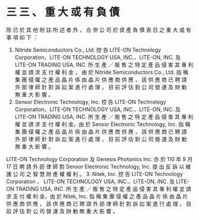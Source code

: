 # 三 三 、 重 大 或 有 負 債

除 已 於 其 他 附 註 所 述 者 外 ， 合 併 公 司 於 資 產 負 債 表 日 之 重 大 或 有 事 項 如 下 ：

1. Nitride Semiconductors Co., Ltd. 控 告 LITE-ON Technology Corporation、LITE-ON TECHNOLOGY USA, INC.、LITE-ON, INC. 及 LITE-ON TRADING USA, INC. 所 生 產 ／ 販 售 之 特 定 產 品 侵 害 其 專 利 權 並 請 求 支 付 權 利 金 ， 由 於 Nitride Semiconductors Co., Ltd. 指 稱 集 團 侵 權 之 產 品 晶 片 係 由 晶 片 供 應 商 供 應 ， 該 供 應 商 已 聘 請 外 部 律 師 針 對 訴 訟 案 進 行 處 理 ， 目 前 評 估 對 公 司 營 運 及 財 勦 無 重 大 影 響 。
2. Sensor Electronic Technology, Inc. 控 告 LITE-ON Technology Corporation、LITE-ON TECHNOLOGY USA, INC.、LITE-ON, INC. 及 LITE-ON TRADING USA, INC. 所 生 產 ／ 販 售 之 特 定 產 品 侵 害 其 專 利 權 並 請 求 支 付 權 利 金，由 於 Sensor Electronic Technology, Inc. 指 稱 集 團 侵 權 之 產 品 晶 片 係 由 晶 片 供 應 商 供 應 ， 該 供 應 商 已 聘 請 外 部 律 師 針 對 訴 訟 案 進 行 處 理 ， 目 前 評 估 對 公 司 營 運 及 財 勦 無 重 大 影 響 。

LITE-ON Technology Corporation 及 Genesis Photonics Inc. 亦 於 110 年 9 月 17 日 聘 請 外 部 律 師 對 Sensor Electronic Technology, Inc. 提 出 反 訴 以 維 護 公 司 之 智 慧 財 產 權 權 利 。
3. Nitek, Inc. 控 告 LITE-ON Technology Corporation 、 LITE-ON TECHNOLOGY USA, INC.、LITE-ON, INC. 及 LITE-ON TRADING USA, INC. 所 生 產 ／ 販 售 之 特 定 產 品 侵 害 其 專 利 權 並 請 求 支 付 權 利 金，由 於 Nitek, Inc. 指 稱 集 團 侵 權 之 產 品 晶 片 係 由 晶 片 供 應 商 供 應 ， 該 供 應 商 已 聘 請 外 部 律 師 針 對 訴 訟 案 進 行 處 理 ， 目 前 評 估 對 公 司 營 運 及 財 勦 無 重 大 影 響 。